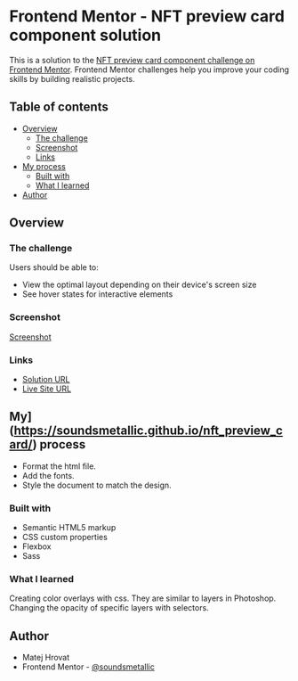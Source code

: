 # Frontend Mentor - NFT preview card component solution

This is a solution to the [NFT preview card component challenge on Frontend Mentor](https://www.frontendmentor.io/challenges/nft-preview-card-component-SbdUL_w0U). Frontend Mentor challenges help you improve your coding skills by building realistic projects. 

## Table of contents

- [Overview](#overview)
  - [The challenge](#the-challenge)
  - [Screenshot](#screenshot)
  - [Links](#links)
- [My process](#my-process)
  - [Built with](#built-with)
  - [What I learned](#what-i-learned)
- [Author](#author)

## Overview

### The challenge

Users should be able to:

- View the optimal layout depending on their device's screen size
- See hover states for interactive elements

### Screenshot

[Screenshot](./screenshot.png)

### Links

- [Solution URL](https://github.com/soundsmetallic/nft_preview_card)
- [Live Site URL](https://soundsmetallic.github.io/nft_preview_card/)

## My](https://soundsmetallic.github.io/nft_preview_card/) process

- Format the html file.
- Add the fonts.
- Style the document to match the design.

### Built with

- Semantic HTML5 markup
- CSS custom properties
- Flexbox
- Sass

### What I learned

Creating color overlays with css. They are similar to layers in Photoshop.
Changing the opacity of specific layers with selectors.

## Author

- Matej Hrovat
- Frontend Mentor - [@soundsmetallic](https://www.frontendmentor.io/profile/sondsmetallic)
